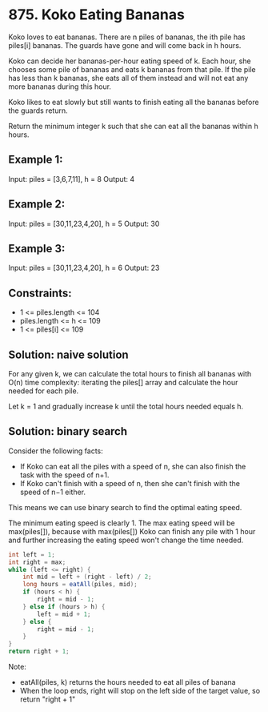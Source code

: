 # 875. Koko Eating Bananas
Koko loves to eat bananas. There are n piles of bananas, the ith pile has piles[i] bananas. The guards have gone and will come back in h hours.

Koko can decide her bananas-per-hour eating speed of k. Each hour, she chooses some pile of bananas and eats k bananas from that pile. If the pile has less than k bananas, she eats all of them instead and will not eat any more bananas during this hour.

Koko likes to eat slowly but still wants to finish eating all the bananas before the guards return.

Return the minimum integer k such that she can eat all the bananas within h hours.

## Example 1:

Input: piles = [3,6,7,11], h = 8
Output: 4

## Example 2:

Input: piles = [30,11,23,4,20], h = 5
Output: 30

## Example 3:

Input: piles = [30,11,23,4,20], h = 6
Output: 23

## Constraints:

* 1 <= piles.length <= 104
* piles.length <= h <= 109
* 1 <= piles[i] <= 109

## Solution: naive solution
For any given k, we can calculate the total hours to finish all bananas with O(n) time complexity: iterating the piles[] array and calculate the hour needed for each pile.

Let k = 1 and gradually increase k until the total hours needed equals h.

## Solution: binary search
Consider the following facts:

* If Koko can eat all the piles with a speed of n, she can also finish the task with the speed of n+1.
* If Koko can't finish with a speed of n, then she can't finish with the speed of n−1 either.

This means we can use binary search to find the optimal eating speed.

The minimum eating speed is clearly 1. The max eating speed will be max(piles[]), because with max(piles[]) Koko can finish any pile with 1 hour and further increasing the eating speed won't change the time needed.

```java
int left = 1;
int right = max;
while (left <= right) {
    int mid = left + (right - left) / 2;
    long hours = eatAll(piles, mid);
    if (hours < h) {
        right = mid - 1;
    } else if (hours > h) {
        left = mid + 1;
    } else {
        right = mid - 1;
    }
}
return right + 1;
```

Note:

* eatAll(piles, k) returns the hours needed to eat all piles of banana
* When the loop ends, right will stop on the left side of the target value, so return "right + 1"
